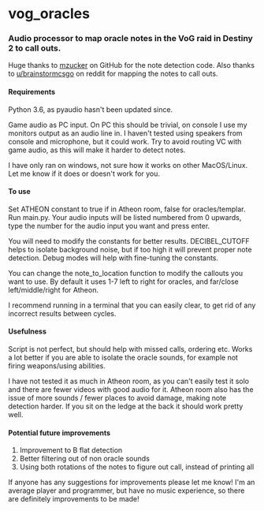 # vog_oracles
### Audio processor to map oracle notes in the VoG raid in Destiny 2 to call outs.

Huge thanks to [mzucker](https://github.com/mzucker/python-tuner) on GitHub for the note detection code. Also thanks to [u/brainstormcsgo](https://www.reddit.com/r/DestinyTheGame/comments/njo9zl/had_a_bunch_of_people_asking_if_you_have_perfect/) on reddit for mapping the notes to call outs.

#### Requirements
Python 3.6, as pyaudio hasn't been updated since.

Game audio as PC input. On PC this should be trivial, on console I use my monitors output as an audio line in. I haven't tested using speakers from console and microphone, but it could work. Try to avoid routing VC with game audio, as this will make it harder to detect notes.

I have only ran on windows, not sure how it works on other MacOS/Linux. Let me know if it does or doesn't work for you.

#### To use
Set ATHEON constant to true if in Atheon room, false for oracles/templar. Run main.py. Your audio inputs will be listed numbered from 0 upwards, type the number for the audio input you want and press enter.

You will need to modify the constants for better results. DECIBEL_CUTOFF helps to isolate background noise, but if too high it will prevent proper note detection. Debug modes will help with fine-tuning the constants.

You can change the note_to_location function to modify the callouts you want to use. By default it uses 1-7 left to right for oracles, and far/close left/middle/right for Atheon.

I recommend running in a terminal that you can easily clear, to get rid of any incorrect results between cycles.

#### Usefulness
Script is not perfect, but should help with missed calls, ordering etc. Works a lot better if you are able to isolate the oracle sounds, for example not firing weapons/using abilities.

I have not tested it as much in Atheon room, as you can't easily test it solo and there are fewer videos with good audio for it. Atheon room also has the issue of more sounds / fewer places to avoid damage, making note detection harder. If you sit on the ledge at the back it should work pretty well.

#### Potential future improvements
1. Improvement to B flat detection
1. Better filtering out of non oracle sounds
1. Using both rotations of the notes to figure out call, instead of printing all

If anyone has any suggestions for improvements please let me know! I'm an average player and programmer, but have no music experience, so there are definitely improvements to be made!
